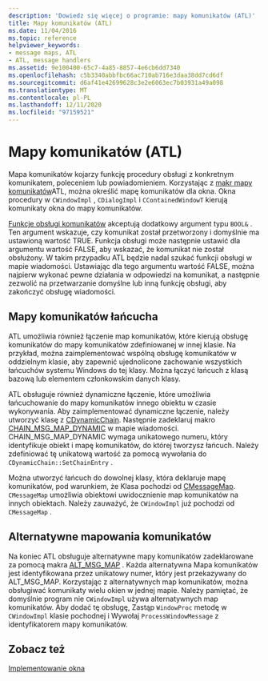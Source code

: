 ```yaml
---
description: 'Dowiedz się więcej o programie: mapy komunikatów (ATL)'
title: Mapy komunikatów (ATL)
ms.date: 11/04/2016
ms.topic: reference
helpviewer_keywords:
- message maps, ATL
- ATL, message handlers
ms.assetid: 9e100400-65c7-4a85-8857-4e6cb6dd7340
ms.openlocfilehash: c5b3340abbfbc66ac710ab716e3daa38dd7cd6df
ms.sourcegitcommit: d6af41e42699628c3e2e6063ec7b03931a49a098
ms.translationtype: MT
ms.contentlocale: pl-PL
ms.lasthandoff: 12/11/2020
ms.locfileid: "97159521"
---
```

# <a name="message-maps-atl"></a>Mapy komunikatów (ATL)

Mapa komunikatów kojarzy funkcję procedury obsługi z konkretnym komunikatem, poleceniem lub powiadomieniem. Korzystając z [makr mapy komunikatów](../atl/reference/message-map-macros-atl.md)ATL, można określić mapę komunikatów dla okna. Okna procedury w `CWindowImpl` , `CDialogImpl` i `CContainedWindowT` kierują komunikaty okna do mapy komunikatów.

[Funkcje obsługi komunikatów](../atl/message-handler-functions.md) akceptują dodatkowy argument typu `BOOL&` . Ten argument wskazuje, czy komunikat został przetworzony i domyślnie ma ustawioną wartość TRUE. Funkcja obsługi może następnie ustawić dla argumentu wartość FALSE, aby wskazać, że komunikat nie został obsłużony. W takim przypadku ATL będzie nadal szukać funkcji obsługi w mapie wiadomości. Ustawiając dla tego argumentu wartość FALSE, można najpierw wykonać pewne działania w odpowiedzi na komunikat, a następnie zezwolić na przetwarzanie domyślne lub inną funkcję obsługi, aby zakończyć obsługę wiadomości.

## <a name="chained-message-maps"></a>Mapy komunikatów łańcucha

ATL umożliwia również łączenie map komunikatów, które kierują obsługę komunikatów do mapy komunikatów zdefiniowanej w innej klasie. Na przykład, można zaimplementować wspólną obsługę komunikatów w oddzielnym klasie, aby zapewnić ujednolicone zachowanie wszystkich łańcuchów systemu Windows do tej klasy. Można łączyć łańcuch z klasą bazową lub elementem członkowskim danych klasy.

ATL obsługuje również dynamiczne łączenie, które umożliwia łańcuchowanie do mapy komunikatów innego obiektu w czasie wykonywania. Aby zaimplementować dynamiczne łączenie, należy utworzyć klasę z [CDynamicChain](../atl/reference/cdynamicchain-class.md). Następnie zadeklaruj makro [CHAIN_MSG_MAP_DYNAMIC](reference/message-map-macros-atl.md#chain_msg_map_dynamic) w mapie wiadomości. CHAIN_MSG_MAP_DYNAMIC wymaga unikatowego numeru, który identyfikuje obiekt i mapę komunikatów, do której tworzysz łańcuch. Należy zdefiniować tę unikatową wartość za pomocą wywołania do `CDynamicChain::SetChainEntry` .

Można utworzyć łańcuch do dowolnej klasy, która deklaruje mapę komunikatów, pod warunkiem, że Klasa pochodzi od [CMessageMap](../atl/reference/cmessagemap-class.md). `CMessageMap` umożliwia obiektowi uwidocznienie map komunikatów na innych obiektach. Należy zauważyć, że `CWindowImpl` już pochodzi od `CMessageMap` .

## <a name="alternate-message-maps"></a>Alternatywne mapowania komunikatów

Na koniec ATL obsługuje alternatywne mapy komunikatów zadeklarowane za pomocą makra [ALT_MSG_MAP](reference/message-map-macros-atl.md#alt_msg_map) . Każda alternatywna Mapa komunikatów jest identyfikowana przez unikatowy numer, który jest przekazywany do ALT_MSG_MAP. Korzystając z alternatywnych map komunikatów, można obsługiwać komunikaty wielu okien w jednej mapie. Należy pamiętać, że domyślnie program nie `CWindowImpl` używa alternatywnych map komunikatów. Aby dodać tę obsługę, Zastąp `WindowProc` metodę w `CWindowImpl` klasie pochodnej i Wywołaj `ProcessWindowMessage` z identyfikatorem mapy komunikatów.

## <a name="see-also"></a>Zobacz też

[Implementowanie okna](../atl/implementing-a-window.md)
